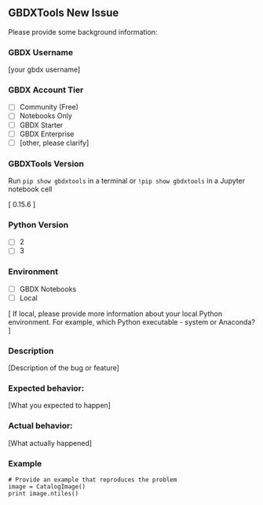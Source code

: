 ## GBDXTools New Issue

Please provide some background information:

### GBDX Username

[your gbdx username]

### GBDX Account Tier

* [ ] Community (Free)
* [ ] Notebooks Only
* [ ] GBDX Starter
* [ ] GBDX Enterprise
* [ ] [other, please clarify]

### GBDXTools Version

Run `pip show gbdxtools` in a terminal or `!pip show gbdxtools` in a Jupyter notebook cell

[ 0.15.6 ]

### Python Version

* [ ] 2
* [ ] 3

### Environment

* [ ] GBDX Notebooks
* [ ] Local

[ If local, please provide more information about your local Python environment. For example, which Python executable - system or Anaconda? ]

### Description

[Description of the bug or feature]

### Expected behavior:

[What you expected to happen]

### Actual behavior:

[What actually happened]

### Example

```
# Provide an example that reproduces the problem
image = CatalogImage()
print image.ntiles()
```

